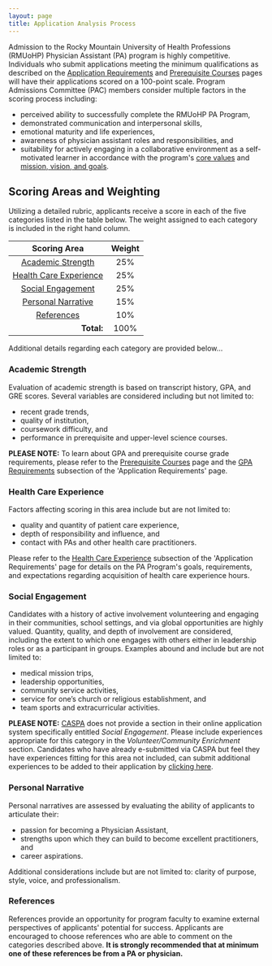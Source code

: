 ```yaml
---
layout: page
title: Application Analysis Process
---
```


Admission to the Rocky Mountain University of Health Professions (RMUoHP) Physician Assistant (PA) program is highly competitive. Individuals who submit applications meeting the minimum qualifications as described on the [Application Requirements](/admissions/application-requirements) and [Prerequisite Courses](/admissions/prerequisite-courses) pages will have their applications scored on a 100-point scale. Program Admissions Committee (PAC) members consider multiple factors in the scoring process including: 

- perceived ability to successfully complete the RMUoHP PA Program,
- demonstrated communication and interpersonal skills, 
- emotional maturity and life experiences, 
- awareness of physician assistant roles and responsibilities, and 
- suitability for actively engaging in a collaborative environment as a self-motivated learner in accordance with the program's [core values](/core-values) and [mission, vision, and goals](/mission-vision-goals).

## Scoring Areas and Weighting

Utilizing a detailed rubric, applicants receive a score in each of the five categories listed in the table below. The weight assigned to each category is included in the right hand column. 

| **Scoring Area**                                  | **Weight**          |
| :-----------------------------------------------: | :-----------------: |
| [Academic Strength](#academic-strength)           | 25%                 |
| [Health Care Experience](#health-care-experience) | 25%                 |
| [Social Engagement](#social-engagement)           | 25%                 |
| [Personal Narrative](#personal-narrative)         | 15%                 |
| [References](#references)                         | 10%                 |
| <span style="float:right">**Total:**</span>       | 100%                |

Additional details regarding each category are provided below...

### Academic Strength

Evaluation of academic strength is based on transcript history, GPA, and GRE scores. Several variables are considered including but not limited to: 

- recent grade trends, 
- quality of institution, 
- coursework difficulty, and 
- performance in prerequisite and upper-level science courses.

<p class="message">

<strong>PLEASE NOTE:</strong> To learn about GPA and prerequisite course grade requirements, please refer to the <a href="/admissions/prerequisite-courses">Prerequisite Courses</a> page and the <a href="/admissions/application-requirements/#gpa-requirements">GPA Requirements</a> subsection of the 'Application Requirements' page.

</p>

### Health Care Experience

Factors affecting scoring in this area include but are not limited to:

- quality and quantity of patient care experience, 
- depth of responsibility and influence, and 
- contact with PAs and other health care practitioners. 

Please refer to the [Health Care Experience](/admissions/application-requirements/#health-care-experience) subsection of the 'Application Requirements' page for details on the PA Program's goals, requirements, and expectations regarding acquisition of health care experience hours. 

### Social Engagement

Candidates with a history of active involvement volunteering and engaging in their communities, school settings, and via global opportunities are highly valued. Quantity, quality, and depth of involvement are considered, including the extent to which one engages with others either in leadership roles or as a participant in groups. Examples abound and include but are not limited to: 

- medical mission trips, 
- leadership opportunities, 
- community service activities, 
- service for one’s church or religious establishment, and
- team sports and extracurricular activities. 

<p class="message">

<strong>PLEASE NOTE:</strong> <a href="https://portal.caspaonline.org" target="_blank">CASPA</a> does not provide a section in their online application system specifically entitled <i>Social Engagement</i>. Please include experiences appropriate for this category in the <i>Volunteer/Community Enrichment</i> section. Candidates who have already e-submitted via CASPA but feel they have experiences fitting for this area not included, can submit additional experiences to be added to their application by <a href="http://bit.ly/socialengagementsupplement" target="_blank">clicking here</a>.

</p>

### Personal Narrative

Personal narratives are assessed by evaluating the ability of applicants to articulate their:

- passion for becoming a Physician Assistant, 
- strengths upon which they can build to become excellent practitioners, and 
- career aspirations.  

Additional considerations include but are not limited to: clarity of purpose, style, voice, and professionalism.

### References

References provide an opportunity for program faculty to examine external perspectives of applicants' potential for success. Applicants are encouraged to choose references who are able to comment on the categories described above. **It is strongly recommended that at minimum one of these references be from a PA or physician.**